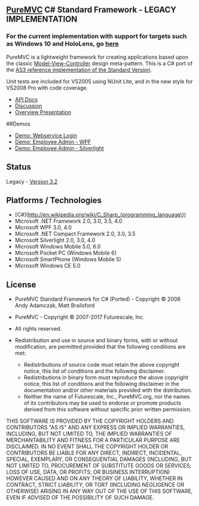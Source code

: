 ## [PureMVC](http://puremvc.github.com/) C# Standard Framework - LEGACY IMPLEMENTATION 
### For the current implementation with support for targets such as Windows 10 and HoloLens, go [here](https://github.com/PureMVC/puremvc-csharp-standard-framework/wiki)
PureMVC is a lightweight framework for creating applications based upon the classic [Model-View-Controller](http://en.wikipedia.org/wiki/Model-view-controller) design meta-pattern. This is a C# port of the [AS3 reference implementation of the Standard Version](https://github.com/PureMVC/puremvc-as3-standard-framework/wiki). 

Unit tests are included for VS2005 using NUnit Lite, and in the new style for VS2008 Pro with code coverage.

* [API Docs](http://puremvc.org/pages/docs/CSharp/legacy/standard)
* [Discussion](http://forums.puremvc.org/index.php?board=72.0)
* [Overview Presentation](http://puremvc.tv/#P100)

##Demos
* [Demo: Webservice Login](https://github.com/PureMVC/puremvc-csharp-demo-webservice-login/wiki)
* [Demo: Employee Admin - WPF](https://github.com/PureMVC/puremvc-csharp-demo-wpf-employeeadmin/wiki) 
* [Demo: Employee Admin - Silverlight](https://github.com/PureMVC/puremvc-csharp-demo-silverlight-employeeadmin/wiki)

## Status
Legacy - [Version 3.2](https://github.com/PureMVC/puremvc-csharp-standard-framework-legacy/blob/master/VERSION)

## Platforms / Technologies
* [C#](http://en.wikipedia.org/wiki/C_Sharp_(programming_language\))
* Microsoft .NET Framework 2.0, 3.0, 3.5, 4.0
* Microsoft  WPF 3.0, 4.0
* Microsoft .NET Compact Framework 2.0, 3.0, 3.5
* Microsoft  Silverlight 2.0, 3.0, 4.0
* Microsoft  Windows Mobile 5.0, 6.0
* Microsoft  Pocket PC (Windows Mobile 6)
* Microsoft  SmartPhone (Windows Mobile 5)
* Microsoft  Windows CE 5.0

## License
* PureMVC Standard Framework for C# (Ported) - Copyright © 2008 Andy Adamczak, Matt Brailsford
* PureMVC - Copyright © 2007-2017 Futurescale, Inc.
* All rights reserved.

* Redistribution and use in source and binary forms, with or without modification, are permitted provided that the following conditions are met:

  * Redistributions of source code must retain the above copyright notice, this list of conditions and the following disclaimer.
  * Redistributions in binary form must reproduce the above copyright notice, this list of conditions and the following disclaimer in the documentation and/or other materials provided with the distribution.
  * Neither the name of Futurescale, Inc., PureMVC.org, nor the names of its contributors may be used to endorse or promote products derived from this software without specific prior written permission.

THIS SOFTWARE IS PROVIDED BY THE COPYRIGHT HOLDERS AND CONTRIBUTORS "AS IS" AND ANY EXPRESS OR IMPLIED WARRANTIES, INCLUDING, BUT NOT LIMITED TO, THE IMPLIED WARRANTIES OF MERCHANTABILITY AND FITNESS FOR A PARTICULAR PURPOSE ARE DISCLAIMED. IN NO EVENT SHALL THE COPYRIGHT HOLDER OR CONTRIBUTORS BE LIABLE FOR ANY DIRECT, INDIRECT, INCIDENTAL, SPECIAL, EXEMPLARY, OR CONSEQUENTIAL DAMAGES (INCLUDING, BUT NOT LIMITED TO, PROCUREMENT OF SUBSTITUTE GOODS OR SERVICES; LOSS OF USE, DATA, OR PROFITS; OR BUSINESS INTERRUPTION) HOWEVER CAUSED AND ON ANY THEORY OF LIABILITY, WHETHER IN CONTRACT, STRICT LIABILITY, OR TORT (INCLUDING NEGLIGENCE OR OTHERWISE) ARISING IN ANY WAY OUT OF THE USE OF THIS SOFTWARE, EVEN IF ADVISED OF THE POSSIBILITY OF SUCH DAMAGE.